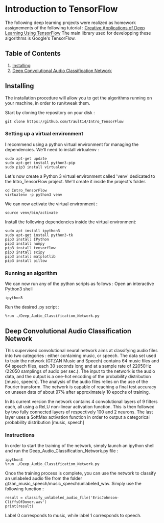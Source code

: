 # Introduction to TensorFlow

The following deep learning projects were realized as homework assignements of the following tutorial : [Creative Applications of Deep Learning Using TensorFlow](https://www.kadenze.com/courses/creative-applications-of-deep-learning-with-tensorflow-iv/info)
The main library used for developping these algorithms is Google's TensorFlow.
## Table of Contents
1. [Installing](#installing)
2. [Deep Convolutional Audio Classification Network](#deep-audio-classification-network)
## Installing
The installation procedure will allow you to get the algorithms running on your machine, in order to run/tweak them.

Start by cloning the repository on your disk :
```
git clone https://github.com/trault14/Intro_TensorFlow
```
### Setting up a virtual environment
I recommend using a python virtual environment for managing the dependencies. We'll need to install virtualenv :
```
sudo apt-get update
sudo apt-get install python3-pip
sudo pip3 install virtualenv 
```
Let's now create a Python 3 virtual environment called 'venv' dedicated to the Intro_TensorFlow project. We'll create it inside the project's folder.
```
cd Intro_TensorFlow
virtualenv -p python3 venv
```
We can now activate the virtual environment :
```
source venv/bin/activate
```

Install the following dependencies inside the virtual environment:
```
sudo apt install ipython3
sudo apt-get install python3-tk
pip3 install IPython
pip3 install numpy
pip3 install tensorflow
pip3 install scipy
pip3 install matplotlib
pip3 install pillow
```
### Running an algorithm
We can now run any of the python scripts as follows :
Open an interactive Python3 shell
```
ipython3
```
Run the desired .py script :
```
%run ./Deep_Audio_Classification_Network.py
```
## Deep Convolutional Audio Classification Network
This supervised convolutional neural network aims at classifying audio files into two categories : either containing music, or speech. 
The data set used to train the network (GTZAN Music and Speech) contains 64 music files and 64 speech files, each 30 seconds long and at a sample rate of 22050Hz (22050 samplings of audio per sec.). 
The input to the network is the audio data, and the output is a one-hot encoding of the probability distribution [music, speech]. 
The analysis of the audio files relies on the use of the Fourier transform. 
The network is capable of reaching a final test accuracy on unseen data of about 97% after approximately 10 epochs of training.

In its current version the network contains 4 convolutional layers of 9 filters each, all using a ReLU non-linear activation function. This is then followed by two fully connected layers of respectively 100 and 2 neurons. The last layer uses a SoftMax activation function in order to output a categorical probability distribution [music, speech]

### Instructions
In order to start the training of the network, simply launch an ipython shell and run the Deep_Audio_Classification_Network.py file :
```
ipython3
%run ./Deep_Audio_Classification_Network.py
```
Once the training process is complete, you can use the network to classify an unlabeled audio file from the folder gtzan_music_speech/music_speech/unlabeled_wav. Simply use the following function :
```
result = classify_unlabeled_audio_file('EricJohnson-CliffsOfDover.wav')
print(result)
```
Label 0 corresponds to music, while label 1 corresponds to speech.
